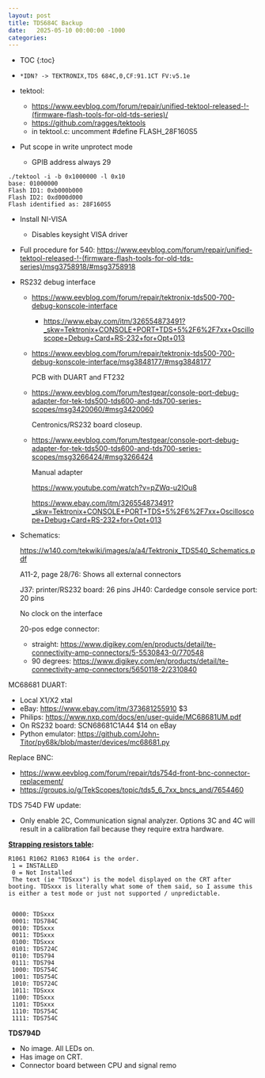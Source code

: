 ```yaml
---
layout: post
title: TDS684C Backup
date:   2025-05-10 00:00:00 -1000
categories:
---
```


* TOC
{:toc}

* `*IDN? -> TEKTRONIX,TDS 684C,0,CF:91.1CT FV:v5.1e` 

* tektool: 
  * https://www.eevblog.com/forum/repair/unified-tektool-released-!-(firmware-flash-tools-for-old-tds-series)/
  * https://github.com/ragges/tektools
  * in tektool.c: uncomment #define FLASH_28F160S5

* Put scope in write unprotect mode
  * GPIB address always 29

```
./tektool -i -b 0x1000000 -l 0x10
base: 01000000
Flash ID1: 0xb000b000
Flash ID2: 0xd000d000
Flash identified as: 28F160S5
```

* Install NI-VISA
  * Disables keysight VISA driver

* Full procedure for 540: https://www.eevblog.com/forum/repair/unified-tektool-released-!-(firmware-flash-tools-for-old-tds-series)/msg3758918/#msg3758918

* RS232 debug interface
    * https://www.eevblog.com/forum/repair/tektronix-tds500-700-debug-konscole-interface

        * https://www.ebay.com/itm/326554873491?_skw=Tektronix+CONSOLE+PORT+TDS+5%2F6%2F7xx+Oscilloscope+Debug+Card+RS-232+for+Opt+013

    * https://www.eevblog.com/forum/repair/tektronix-tds500-700-debug-konscole-interface/msg3848177/#msg3848177
    
        PCB with DUART and FT232

    * https://www.eevblog.com/forum/testgear/console-port-debug-adapter-for-tek-tds500-tds600-and-tds700-series-scopes/msg3420060/#msg3420060

        Centronics/RS232 board closeup.

    * https://www.eevblog.com/forum/testgear/console-port-debug-adapter-for-tek-tds500-tds600-and-tds700-series-scopes/msg3266424/#msg3266424

        Manual adapter

        https://www.youtube.com/watch?v=pZWq-u2lOu8

        https://www.ebay.com/itm/326554873491?_skw=Tektronix+CONSOLE+PORT+TDS+5%2F6%2F7xx+Oscilloscope+Debug+Card+RS-232+for+Opt+013

* Schematics:

    https://w140.com/tekwiki/images/a/a4/Tektronix_TDS540_Schematics.pdf

    A11-2, page 28/76: Shows all external connectors

    J37: printer/RS232 board: 26 pins
    JH40: Cardedge console service port: 20 pins

    No clock on the interface

    20-pos edge connector: 
    * straight: https://www.digikey.com/en/products/detail/te-connectivity-amp-connectors/5-5530843-0/770548
    * 90 degrees: https://www.digikey.com/en/products/detail/te-connectivity-amp-connectors/5650118-2/2310840

MC68681 DUART: 
 * Local X1/X2 xtal
 * eBay: https://www.ebay.com/itm/373681255910 $3
 * Philips: https://www.nxp.com/docs/en/user-guide/MC68681UM.pdf
 * On RS232 board: SCN68681C1A44 $14 on eBay
 * Python emulator: https://github.com/John-Titor/py68k/blob/master/devices/mc68681.py
    

Replace BNC: 
* https://www.eevblog.com/forum/repair/tds754d-front-bnc-connector-replacement/
* https://groups.io/g/TekScopes/topic/tds5_6_7xx_bncs_and/7654460

TDS 754D FW update:

* Only enable 2C, Communication signal analyzer. Options 3C and 4C will result in a calibration fail because they require
  extra hardware.


**[Strapping resistors table](https://groups.io/g/TekScopes/message/113511):**

    R1061 R1062 R1063 R1064 is the order.
     1 = INSTALLED
     0 = Not Installed
     The text (ie "TDSxxx") is the model displayed on the CRT after booting. TDSxxx is literally what some of them said, so I assume this is either a test mode or just not supported / unpredictable.
     
    
     0000: TDSxxx
     0001: TDS784C
     0010: TDSxxx
     0011: TDSxxx
     0100: TDSxxx
     0101: TDS724C
     0110: TDS794
     0111: TDS794
     1000: TDS754C
     1001: TDS754C
     1010: TDS724C
     1011: TDSxxx
     1100: TDSxxx
     1101: TDSxxx
     1110: TDS754C
     1111: TDS754C


**TDS794D**

* No image. All LEDs on.
* Has image on CRT.
* Connector board between CPU and signal remo


